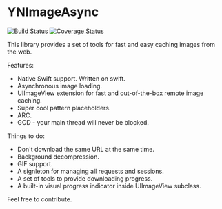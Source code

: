YNImageAsync
==========
[![Build Status](https://travis-ci.org/ynechaev/YNImageAsync.svg?branch=develop)](https://travis-ci.org/ynechaev/YNImageAsync) [![Coverage Status](https://coveralls.io/repos/github/ynechaev/YNImageAsync/badge.svg?branch=master)](https://coveralls.io/github/ynechaev/YNImageAsync?branch=master)

This library provides a set of tools for fast and easy caching images from the web.

Features:

- Native Swift support. Written on swift.
- Asynchronous image loading.
- UIImageView extension for fast and out-of-the-box remote image caching.
- Super cool pattern placeholders.
- ARC.
- GCD - your main thread will never be blocked.

Things to do:
- Don't download the same URL at the same time.
- Background decompression.
- GIF support.
- A signleton for managing all requests and sessions.
- A set of tools to provide downloading progress.
- A built-in visual progress indicator inside UIImageView subclass.

Feel free to contribute.
